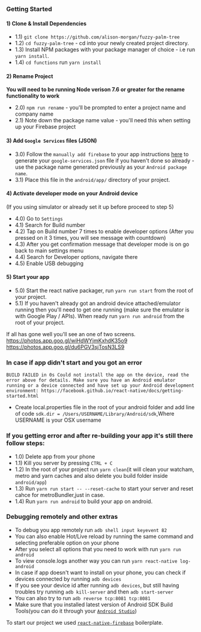 ### Getting Started

#### 1) Clone & Install Dependencies

- 1.1) `git clone https://github.com/alison-morgan/fuzzy-palm-tree`
- 1.2) `cd fuzzy-palm-tree` - cd into your newly created project directory.
- 1.3) Install NPM packages with your package manager of choice - i.e run `yarn install`.
- 1.4) `cd functions` run `yarn install`

#### 2) Rename Project

**You will need to be running Node verison 7.6 or greater for the rename functionality to work**

- 2.0) `npm run rename` - you'll be prompted to enter a project name and company name
- 2.1) Note down the package name value - you'll need this when setting up your Firebase project

#### 3) Add `Google Services` files (JSON)

- 3.0) Follow the `manually add firebase` to your app instructions [here](https://firebase.google.com/docs/android/setup#manually_add_firebase) to generate your `google-services.json` file if you haven't done so already - use the package name generated previously as your `Android package name`.
- 3.1) Place this file in the `android/app/` directory of your project.
  
#### 4) Activate developer mode on your Android device
(If you using simulator or already set it up before proceed to step 5)
- 4.0) Go to `Settings`
- 4.1) Search for Build number
- 4.2) Tap on Build number 7 times to enable developer options (After you pressed on it 3 times, you will see message with countdown)
- 4.3) After you get confirmation message that developer mode is on go back to main settings menu
- 4.4) Search for Developer options, navigate there
- 4.5) Enable USB debugging

#### 5) Start your app
- 5.0) Start the react native packager, run `yarn run start` from the root of your project.
- 5.1) If you haven't already got an android device attached/emulator running then you'll need to get one running (make sure the emulator is with Google Play / APIs). When ready run `yarn run android` from the root of your project.

If all has gone well you'll see an one of two screens.
https://photos.app.goo.gl/wiHdWYjmKxhdK35o9
https://photos.app.goo.gl/du6PGV3sjTosN3LS9


### In case if app didn't start and you got an error

`BUILD FAILED in 0s
Could not install the app on the device, read the error above for details.
Make sure you have an Android emulator running or a device connected and have
set up your Android development environment:
https://facebook.github.io/react-native/docs/getting-started.html`
 
- Create local.properties file in the root of your android folder and add line of code
 `sdk.dir = /Users/USERNAME/Library/Android/sdk`,Where USERNAME is your OSX username

### If you getting error and after re-building your app it's still there follow steps:
 - 1.0) Delete app from your phone
 - 1.1) Kill you server by pressing `CTRL + C`
 - 1.2) In the root of your project run `yarn clean`(it will clean your watcham, metro and yarn caches and also delete you build folder inside `android/app`)
 - 1.3) Run `yarn run start -- --reset-cache` to start your server and reset cahce for metroBundler,just in case.
 - 1.4) Run `yarn run android` to build your app on android.

### Debugging remotely and other extras
- To debug you app remotely run `adb shell input keyevent 82`
- You can also enable Hot/Live reload by running the same command and selecting preferable option on your phone
- After you select all options that you need to work with run `yarn run android`
- To view console.logs another way you can run `yarn react-native log-android`
- In case if app doesn't want to install on your phone, you can check if devices connected by running `adb devices`
- If you see your device id after running `adb devices`, but still having troubles try running `adb kill-server` and then `adb start-server`
- You can also try to run `adb reverse tcp:8081 tcp:8081`
- Make sure that you installed latest version of Android SDK Build Tools(you can do it through your [`Android Studio`](https://developer.android.com/studio/releases/))

To start our project we used [`react-native-firebase`](https://github.com/invertase/react-native-firebase) boilerplate.